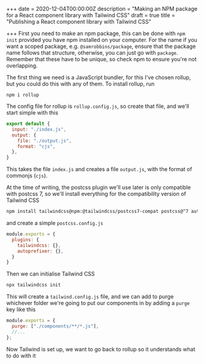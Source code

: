 +++
date = 2020-12-04T00:00:00Z
description = "Making an NPM package for a React component library with Tailwind CSS"
draft = true
title = "Publishing a React component library with Tailwind CSS"

+++
First you need to make an npm package, this can be done with `npm init` provided you have npm installed on your computer. For the name if you want a scoped package, e.g. `@samrobbins/package`, ensure that the package name follows that structure, otherwise, you can just go with `package`. Remember that these have to be unique, so check npm to ensure you're not overlapping.

The first thing we need is a JavaScript bundler, for this I've chosen rollup, but you could do this with any of them. To install rollup, run

```
npm i rollup
```

The config file for rollup is `rollup.config.js`, so create that file, and we'll start simple with this

```js
export default {
  input: "./index.js",
  output: {
    file: "./output.js",
    format: "cjs",
  },
}
```

This takes the file `index.js` and creates a file `output.js`, with the format of commonjs (`cjs`).

At the time of writing, the postcss plugin we'll use later is only compatible with postcss 7, so we'll install everything for the compatibility version of Tailwind CSS

```sh
npm install tailwindcss@npm:@tailwindcss/postcss7-compat postcss@^7 autoprefixer@^9
```

and create a simple `postcss.config.js`

```js
module.exports = {
  plugins: {
    tailwindcss: {},
    autoprefixer: {},
  }
}
```

Then we can initialise Tailwind CSS

```sh
npx tailwindcss init
```

This will create a `tailwind.config.js` file, and we can add to purge whichever folder we're going to put our components in by adding a `purge` key like this

```js
module.exports = {
  purge: ["./components/**/*.js"],
  //...
};
```

Now Tailwind is set up, we want to go back to rollup so it understands what to do with it






